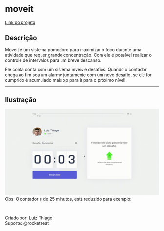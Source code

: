 # moveit

[Link do projeto](https://mix-moveit.vercel.app/)

## Descrição
<p>Moveit é um sistema pomodoro para maximizar o foco durante uma atividade que requer grande concentração. Com ele é possível realizar o controle de intervalos para um breve descanso.</p>
<p>Ele conta conta com um sistema níveis e desafios. Quando o contador chega ao fim soa um alarme juntamente com um novo desafio, se ele for cumprido é acumulado mais xp para ir para o próximo nível!</p>

<hr>

## Ilustração
![image info](./public/project.gif/)
Obs: O contador é de 25 minutos, está reduzido para exemplo:

<br>

Criado por: Luiz Thiago <br>
Suporte: @rocketseat